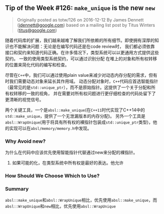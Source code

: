 ## Tip of the Week #126: `make_unique` is the new `new`

> Originally posted as totw/126 on 2016-12-12
> By James Dennett (jdennett@google.com) based on a mailing list post by Titus Winters (titus@google.com)

随着代码库的扩展，我们越来越难了解我们所依赖的所有细节。即使拥有深厚的知识也不能解决问题：无论是在编写代码还是在code review时，
我们都必须依靠接口和契约来知道代码正确。在许多情况下，类型系统可以以更通用方式提供这些契约。 一致的使用类型系统契约，可以通过识别分配
在堆上的对象和所有权转移的位置来简化代码的编写和检查。

尽管在`C++`中，我们可以通过使用plain value来减少对动态内存分配的需求，但有时我们需要动态对象来延长其作用域。
动态分配对象时，`C++`代码应首选智能指针（最常见的是`std::unique_ptr`），而不是原始指针。这提供了一个关于分配和所有权转移的一致的视角，
并在需要对所有权问题进行更仔细检查的代码处留下了更清晰的视觉信号。

两个关键工具，一个是`absl::make_unique`(在`C++11`时代实现了C++14中的`std::make_unique`，提供了一个无泄漏版本的内存分配)。
另外一个工具是`absl::WrapUnique`(用于将具有所有权的裸指针包装成`std::unique_ptr`类型)，他的实现可以在`absl/memory/memory.h`中发现。

### Why Avoid new?

为什么在代码中应该优先使用智能指针代替通过new来分配的裸指针。

1. 如果可能的化，在类型系统中所有权是最好的表达。他允许


### How Should We Choose Which to Use?

### Summary

`absl::make_unique`和`absl::WrapUnique`相比，优先使用`absl::make_unique`，而`absl::WrapUnique`和`new`相比，优先使用`absl::WrapUnique`

